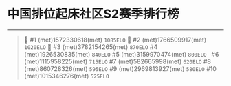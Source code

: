 # 中国排位起床社区S2赛季排行榜
---
> :1st_place_medal: #1 (met)1572330618(met) `1085ELO`
:2nd_place_medal: #2 (met)1766509917(met) `1020ELO`
:3rd_place_medal: #3 (met)3782154265(met) `870ELO`
#4 (met)1926530835(met) `840ELO`
#5 (met)3159970474(met) `800ELO `
#6 (met)1115958225(met) `715ELO`
#7 (met)582665998(met) `620ELO`
#8 (met)860728326(met) `595ELO`
#9 (met)2969813927(met) `580ELO`
#10 (met)1015346276(met) `525ELO`


